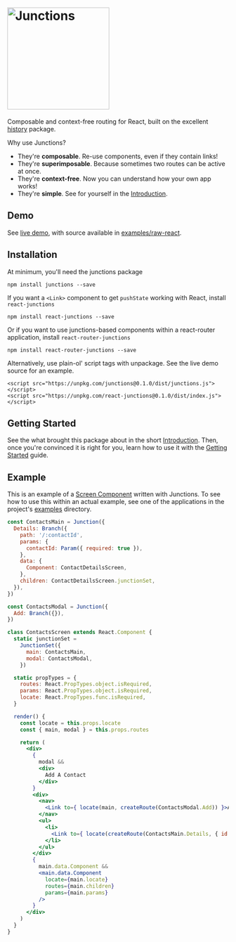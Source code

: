 # <a href='https://github.com/jamesknelson/junctions/blob/master/README.md'><img src='https://raw.githubusercontent.com/jamesknelson/junctions/master/media/logo-title-dark.png' alt="Junctions" width='232'></a>

Composable and context-free routing for React, built on the excellent [history](https://github.com/mjackson/history) package.

Why use Junctions?

- They're **composable**. Re-use components, even if they contain links!
- They're **superimposable**. Because sometimes two routes can be active at once.
- They're **context-free**. Now you can understand how your own app works!
- They're **simple**. See for yourself in the [Introduction](https://junctions.js.org/docs/introduction/Motivation.html).

## Demo

See [live demo](http://jamesknelson.com/react-junctions-example/), with source available in [examples/raw-react](https://github.com/jamesknelson/junctions/tree/master/examples/raw-react).

## Installation

At minimum, you'll need the junctions package

```
npm install junctions --save
```

If you want a `<Link>` component to get `pushState` working with React, install `react-junctions`

```
npm install react-junctions --save
```

Or if you want to use junctions-based components within a react-router application, install `react-router-junctions`

```
npm install react-router-junctions --save
```

Alternatively, use plain-ol' script tags with unpackage. See the live demo source for an example.

```
<script src="https://unpkg.com/junctions@0.1.0/dist/junctions.js"></script>
<script src="https://unpkg.com/react-junctions@0.1.0/dist/index.js"></script>
```

## Getting Started

See the what brought this package about in the short [Introduction](https://junctions.js.org/docs/introduction/Motivation.html). Then, once you're convinced it is right for you, learn how to use it with the [Getting Started](https://junctions.js.org/docs/getting-started/Locations.html) guide.

## Example

This is an example of a [Screen Component](https://junctions.js.org/docs/getting-started/ScreensAndLinks.html) written with Junctions. To see how to use this within an actual example, see one of the applications in the project's [examples](https://github.com/jamesknelson/junctions/tree/master/examples) directory.

```jsx
const ContactsMain = Junction({
  Details: Branch({
    path: '/:contactId',
    params: {
      contactId: Param({ required: true }),
    },
    data: {
      Component: ContactDetailsScreen,
    },
    children: ContactDetailsScreen.junctionSet,
  }),
})

const ContactsModal = Junction({
  Add: Branch({}),
})

class ContactsScreen extends React.Component {
  static junctionSet =
    JunctionSet({
      main: ContactsMain,
      modal: ContactsModal,
    })

  static propTypes = {
    routes: React.PropTypes.object.isRequired,
    params: React.PropTypes.object.isRequired,
    locate: React.PropTypes.func.isRequired,
  }

  render() {
    const locate = this.props.locate
    const { main, modal } = this.props.routes

    return (
      <div>
        {
          modal &&
          <div>
            Add A Contact
          </div>
        }
        <div>
          <nav>
            <Link to={ locate(main, createRoute(ContactsModal.Add)) }>Add</Link>
          </nav>
          <ul>
            <li>
              <Link to={ locate(createRoute(ContactsMain.Details, { id: 'abcdef' })) }>James Nelson</Link>
            </li>
          </ul>
        </div>
        {
          main.data.Component &&
          <main.data.Component
            locate={main.locate}
            routes={main.children}
            params={main.params}
          />
        }
      </div>
    )
  }
}
```
